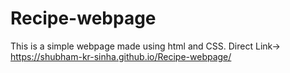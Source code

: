 # Recipe-webpage
This is a simple webpage made using html and CSS.
Direct Link-> https://shubham-kr-sinha.github.io/Recipe-webpage/
